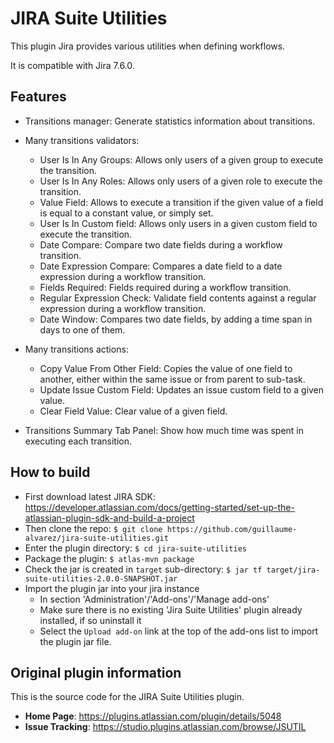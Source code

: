 JIRA Suite Utilities
====================

This plugin Jira provides various utilities when defining workflows.

It is compatible with Jira 7.6.0.

Features
--------

* Transitions manager: Generate statistics information about transitions.

* Many transitions validators:
  * User Is In Any Groups: Allows only users of a given group to execute the transition.
  * User Is In Any Roles: Allows only users of a given role to execute the transition.
  * Value Field: Allows to execute a transition if the given value of a field is equal to a constant value, or simply set.
  * User Is In Custom field: Allows only users in a given custom field to execute the transition.
  * Date Compare: Compare two date fields during a workflow transition.
  * Date Expression Compare: Compares a date field to a date expression during a workflow transition.
  * Fields Required: Fields required during a workflow transition.
  * Regular Expression Check: Validate field contents against a regular expression during a workflow transition.
  * Date Window: Compares two date fields, by adding a time span in days to one of them.
   
* Many transitions actions:
  * Copy Value From Other Field: Copies the value of one field to another, either within the same issue or from parent to sub-task.
  * Update Issue Custom Field: Updates an issue custom field to a given value.
  * Clear Field Value: Clear value of a given field.
 
* Transitions Summary Tab Panel: Show how much time was spent in executing each transition.

How to build
------------

* First download latest JIRA SDK: https://developer.atlassian.com/docs/getting-started/set-up-the-atlassian-plugin-sdk-and-build-a-project
* Then clone the repo: `$ git clone https://github.com/guillaume-alvarez/jira-suite-utilities.git`
* Enter the plugin directory: `$ cd jira-suite-utilities`
* Package the plugin: `$ atlas-mvn package`
* Check the jar is created in `target` sub-directory: `$ jar tf target/jira-suite-utilities-2.0.0-SNAPSHOT.jar`
* Import the plugin jar into your jira instance
  * In section 'Administration'/'Add-ons'/'Manage add-ons'
  * Make sure there is no existing 'Jira Suite Utilities' plugin already installed, if so uninstall it
  * Select the `Upload add-on` link at the top of the add-ons list to import the plugin jar file.


Original plugin information
---------------------------

This is the source code for the JIRA Suite Utilities plugin.

* **Home Page**: https://plugins.atlassian.com/plugin/details/5048
* **Issue Tracking**: https://studio.plugins.atlassian.com/browse/JSUTIL
